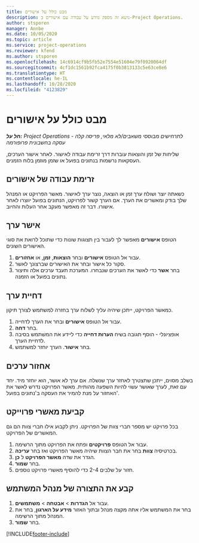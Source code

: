 ```yaml
---
title: מבט כולל על אישורים
description: נושא זה מספק מידע על עבודה עם אישורים ב-Project Operations.
author: stsporen
manager: Annbe
ms.date: 10/05/2020
ms.topic: article
ms.service: project-operations
ms.reviewer: kfend
ms.author: stsporen
ms.openlocfilehash: 14c6914cf9b5fb52e7554e51604e79f0920064df
ms.sourcegitcommit: 4cf1dc1561b92fca4175f0b3813133c5e63ce8e6
ms.translationtype: HT
ms.contentlocale: he-IL
ms.lasthandoff: 10/28/2020
ms.locfileid: "4123829"
---
```

# <a name="approvals-overview"></a>מבט כולל על אישורים

_**חל על:** Project Operations לתרחישים מבוססי משאבים/לא מלאי, פריסה קלה - עסקה בחשבונית פרופורמה_

שליחות של זמן והוצאות עוברות דרך זרימת עבודה לאישור. לאחר אישור הערכים, העסקאות נרשמות בנתונים בפועל או שזמן מוזמן בלוח הזמנים.

## <a name="approvals-workflow"></a>זרימת עבודה של אישורים
כשאתה יוצר ושולח ערך זמן או הוצאה, נוצר ערך לאישור. מאשר הפרויקט או המנהל שלך בודק ומאשרים את הערך. אם הערך קשור לפרויקט, הנתונים בפועל יווצרו לאחר אישורו. דבר זה מאפשר מעקב אחר העלות והחיוב. 

## <a name="approve-an-entry"></a>אישר ערך
הטופס **אישורים** מאפשר לך לעבור בין תצוגות שונות כדי שתוכל לרואת את סוגי האישורים השונים.
  
1. עבור אל הטופס **אישורים** ובחר **הוצאות**, **זמן**, או **אחזורים**.
2. סקור כל אישור ובחר את האישורים שברצונך לאשר.
3. בחר **אשר** כדי לאשר את הערכים שנבחרו.
המערכת תעבד ערכים אלה ותיצור נתונים בפועל או הזמנה.

## <a name="reject-an-entry"></a>דחיית ערך
כמאשר הפרויקט, ייתכן שיהיה עליך לשלוח ערך בחזרה למשתמש לצורך תיקון.
  
1. עבור אל הטופס **אישורים** ובחר את הערך לדחייה. 
2. בחר **דחה**.
3. אופציונלי - הוסף תגובה בשיח **הערות דחייה** כדי ליידע את המשתמש בסיבה לדחיית הערך.
4. בחר **אישור**. הערך יוחזר למשתמש.
  
## <a name="recall-entries"></a>אחזור ערכים
בשלב מסוים, ייתכן שתצטרך לאחזר ערך שנשלח. אם ערך לא אושר, הוא יוחזר מיד. יחד עם זאת, לערך שאושר עשוי להיות השפעה מהותית. מאשר הפרויקט נדרש לאשר את האחזור על מנת להמיר את העסקה ב'נתונים בפועל'.

## <a name="specify-project-approvers"></a>קביעת מאשרי פרוייקט
בכל פרויקט יש מספר חברי צוות של הפרויקט. ניתן לקבוע אילו חברי צוות הם גם המאשרים של הפרויקט.

1. עבור אל הטופס **פרויקטים** ופתח את הפרויקט מתוך הרשימה.
2. בכרטיסיה **צוות** בחר את חבר הצוות שיהיה מאשר הפרויקט ואז בחר **עריכה**.
3. הגדר את שדה **מאשר הפרויקט** ל **כן**.
4. בחר **שמור**.
5. חזור על שלבים 2-4‏ כדי להוסיף מאשרי פרויקט נוספים.

## <a name="configure-the-users-manager"></a>קבע את התצורה של מנהל המשתמש

1. עבור אל **הגדרות** > **אבטחה** > **משתמשים**.
2. בחר את המשתמש אליו אתה מקצה מנהל ובתוך האזור **מידע על הארגון**, בחר את המנהל מתוך הרשימה. 
3. בחר **שמור**.




[!INCLUDE[footer-include](../includes/footer-banner.md)]